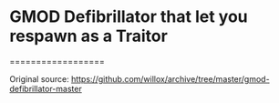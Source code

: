 # GMOD Defibrillator that let you respawn as a Traitor
==================

Original source: https://github.com/willox/archive/tree/master/gmod-defibrillator-master
